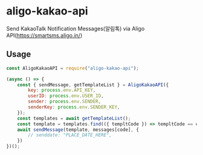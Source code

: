 # aligo-kakao-api

Send KakaoTalk Notification Messages(알림톡) via Aligo API(https://smartsms.aligo.in/)

## Usage

```js
const AligoKakaoAPI = require("aligo-kakao-api");

(async () => {
    const { sendMessage, getTemplateList } = AligoKakaoAPI({
        key: process.env.API_KEY,
        userID: process.env.USER_ID,
        sender: process.env.SENDER,
        senderKey: process.env.SENDER_KEY,
    });
    const templates = await getTemplateList();
    const template = templates.find(({ templtCode }) => templtCode == code);
    await sendMessage(template, messages[code], {
        // senddate: "PLACE_DATE_HERE",
    })
})();
```